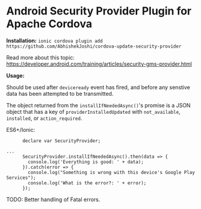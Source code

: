 
Android Security Provider Plugin for Apache Cordova
==================================

__Installation:__
`ionic cordova plugin add https://github.com/AbhishekJoshi/cordova-update-security-provider`


Read more about this topic: https://developer.android.com/training/articles/security-gms-provider.html 

__Usage:__

Should be used after `deviceready` event has fired, and before any senstive data has been attempted to be transmitted.

The object returned from the `installIfNeededAsync()`'s promise is a JSON object that has a key of `providerInstalledUpdated` with `not_available`, `installed`, or `action_required`.


ES6+/Ionic:
```
      declare var SecurityProvider;

...
      SecurityProvider.installIfNeededAsync().then(data => {
        console.log('Everything is good: ' + data);
      }).catch(error => {
        console.log("Something is wrong with this device's Google Play Services");
        console.log('What is the error?: ' + error);
      });

```

TODO: Better handling of Fatal errors.
